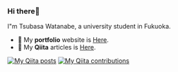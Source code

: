 ### Hi there👋

I"m Tsubasa Watanabe, a university student in Fukuoka.

- 🧖  My **portfolio** website is [Here](https://283-portfolio.vercel.app/).
- 🍏  My **Qiita** articles is [Here](https://qiita.com/bassaaa28).

[![My Qiita posts](https://qiita-badge.apiapi.app/s/bassaaa28/posts.svg)](http://qiita.com/vivy)
[![My Qiita contributions](https://qiita-badge.apiapi.app/s/bassaaa28/contributions.svg)](http://qiita.com/vivy)

